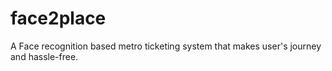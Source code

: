 # face2place
 A Face recognition based metro ticketing system that makes user's journey and hassle-free.
